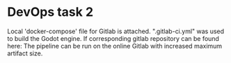 # DevOps task 2

Local 'docker-compose' file for Gitlab is attached.
".gitlab-ci.yml" was used to build the Godot engine.
If corresponding gitlab repository can be found here: 
The pipeline can be run on the online Gitlab with increased maximum artifact size.
